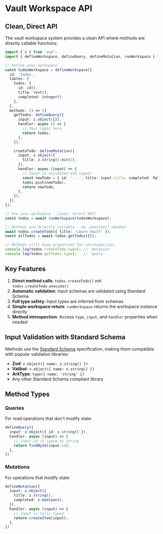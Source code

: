 # Vault Workspace API

## Clean, Direct API

The vault workspace system provides a clean API where methods are directly callable functions:

```typescript
import { z } from 'zod';
import { defineWorkspace, defineQuery, defineMutation, runWorkspace } from '@repo/vault';

// Define your workspace
const todosWorkspace = defineWorkspace({
  id: 'todos',
  tables: {
    todos: {
      id: id(),
      title: text(),
      completed: integer(),
    },
  },
  methods: () => ({
    getTodos: defineQuery({
      input: z.object({}),
      handler: async () => {
        // Your logic here
        return todos;
      },
    }),

    createTodo: defineMutation({
      input: z.object({
        title: z.string().min(1),
      }),
      handler: async (input) => {
        // Input is validated and typed!
        const newTodo = { id: '...', title: input.title, completed: false };
        todos.push(newTodo);
        return newTodo;
      },
    }),
  }),
});

// Use your workspace - clean, direct API!
const todos = await runWorkspace(todosWorkspace);

// Methods are directly callable - no .execute() needed!
await todos.createTodo({ title: 'Learn Vault' });
const allTodos = await todos.getTodos({});

// Methods still have properties for introspection
console.log(todos.createTodo.type); // 'mutation'
console.log(todos.getTodos.type);   // 'query'
```

## Key Features

1. **Direct method calls**: `todos.createTodo()` not `todos.createTodo.execute()`
2. **Automatic validation**: Input schemas are validated using Standard Schema
3. **Full type safety**: Input types are inferred from schemas
4. **Simple workspace return**: `runWorkspace` returns the workspace instance directly
5. **Method introspection**: Access `type`, `input`, and `handler` properties when needed

## Input Validation with Standard Schema

Methods use the [Standard Schema](https://github.com/standard-schema/standard-schema) specification, making them compatible with popular validation libraries:

- **Zod**: `z.object({ name: z.string() })`
- **Valibot**: `v.object({ name: v.string() })`
- **ArkType**: `type({ name: 'string' })`
- Any other Standard Schema compliant library

## Method Types

### Queries
For read operations that don't modify state:

```typescript
defineQuery({
  input: z.object({ id: z.string() }),
  handler: async (input) => {
    // input.id is typed as string
    return findById(input.id);
  },
})
```

### Mutations
For operations that modify state:

```typescript
defineMutation({
  input: z.object({
    title: z.string(),
    completed: z.boolean(),
  }),
  handler: async (input) => {
    // input is fully typed
    return createItem(input);
  },
})
```